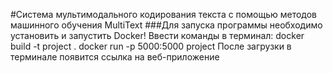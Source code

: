 #Система мультимодального кодирования текста с помощью методов машинного обучения MultiText
###Для запуска программы необходимо установить и запустить Docker!
Ввести команды в терминал:
docker build -t project .
docker run -p 5000:5000 project
После загрузки в терминале появится ссылка на веб-приложение
